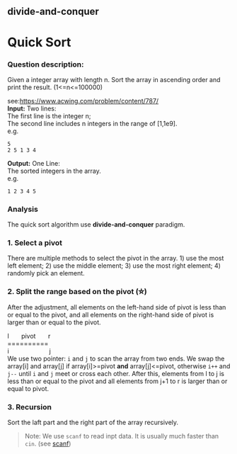 ## divide-and-conquer
# Quick Sort

### Question description:

Given a integer array with length n. Sort the array in ascending order and print the result. (1<=n<=100000)

see:<https://www.acwing.com/problem/content/787/>  
**Input:**
Two lines:  
The first line is the integer n;  
The second line includes n integers in the range of [1,1e9].  
e.g.
```
5
2 5 1 3 4
```
**Output:**
One Line:  
The sorted integers in the array.  
e.g.
```
1 2 3 4 5
```
### Analysis

The quick sort algorithm use **divide-and-conquer** paradigm.

### 1. Select a pivot
There are multiple methods to select the pivot in the array. 1) use the most left element; 2) use the middle element;
3) use the most right element;
4) randomly pick an element.
### 2. Split the range based on the pivot (⛤)
After the adjustment, all elements on the left-hand side of pivot is less than or equal to the pivot, and all elements on the right-hand side of pivot is larger than or equal to the pivot.

l&ensp;&ensp;&ensp;&ensp;pivot&ensp;&ensp;&ensp;&ensp;r  
\=\=\=\=\=\=\=\=\=\=  
i&ensp;&ensp;&ensp;&ensp;&ensp;&ensp;&ensp;&ensp;&ensp;&ensp;&ensp;&ensp;&ensp;j  
We use two pointer: `i` and `j` to scan the array from two ends. We swap the array[i] and array[j] if array[i]>=pivot **and** array[j]<=pivot, otherwise `i++` and `j--` until `i` and `j` meet or cross each other. After this, elements from l to j is less than or equal to the pivot and all elements from j+1 to r is larger than or equal to pivot.

### 3. Recursion
Sort the laft part and the right part of the array recursively.

> Note: We use `scanf` to read inpt data. It is usually much faster than `cin`. (see [scanf](https://www.runoob.com/cprogramming/c-function-scanf.html))


